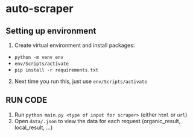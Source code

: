 # auto-scraper
## Setting up environment
1) Create virtual environment and install packages:
- `python -m venv env`
- `env/Scripts/activate`
- `pip install -r requirements.txt`
2) Next time you run this, just use `env/Scripts/activate`

## RUN CODE
1) Run `python main.py <type of input for scraper>` (either `html` or `url`)
2) Open `data/.json` to view the data for each request (organic_result, local_result, ...)